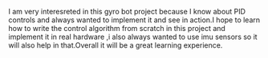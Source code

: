 I am very interesreted in this gyro bot project because I know about PID controls and always wanted to implement it and see in action.I hope to learn how to write the control algorithm from scratch in this project and implement it in real hardware ,i also always wanted to use imu sensors so it will also help in that.Overall it will be a great learning experience.
